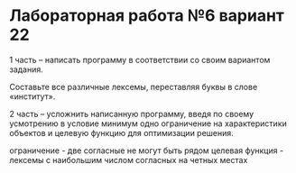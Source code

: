 # Лабораторная работа №6 вариант 22
1 часть – написать программу в соответствии со своим вариантом задания.

Составьте все различные лексемы, переставляя буквы в слове «институт».

2 часть – усложнить написанную программу, введя по своему усмотрению в условие минимум одно ограничение на характеристики объектов и целевую функцию для оптимизации решения.

ограничение - две согласные не могут быть рядом
целевая функция - лексемы с наибольшим числом согласных на четных местах

